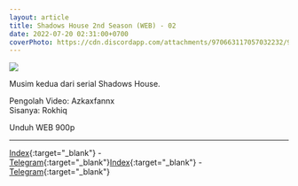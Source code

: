 ```yaml
---
layout: article
title: Shadows House 2nd Season (WEB) - 02
date: 2022-07-20 02:31:00+0700
coverPhoto: https://cdn.discordapp.com/attachments/970663117057032232/997691775911202958/mpv-shot0096.jpg
---
```


![](https://cdn.discordapp.com/attachments/970663117057032232/997691775911202958/mpv-shot0096.jpg)

Musim kedua dari serial Shadows House.

Pengolah Video: Azkaxfannx
<br>
Sisanya: Rokhiq

Unduh WEB 900p

---
[Index](https://proyek.a-1ddl.workers.dev/0:/Musim%20Panas%202022/%5BWEB%5D/%5BA-1%5D%20Shadows%20House%202nd%20Season%20%5BWEB%5D%5Bx264%20900p%5D%5BAAC%5D/%5BA-1%5D%20Shadows%20House%202nd%20Season%20-%2002%20%5BWEB%5D%5Bx264%20900p%5D%5BAAC%5D%5BDBC3E380%5D.mkv){:target="_blank"} - [Telegram](https://t.me/a1fansubweeklies/104){:target="_blank"}[Index](){:target="_blank"} - [Telegram](https://t.me/a1fansubweeklies/103){:target="_blank"}
